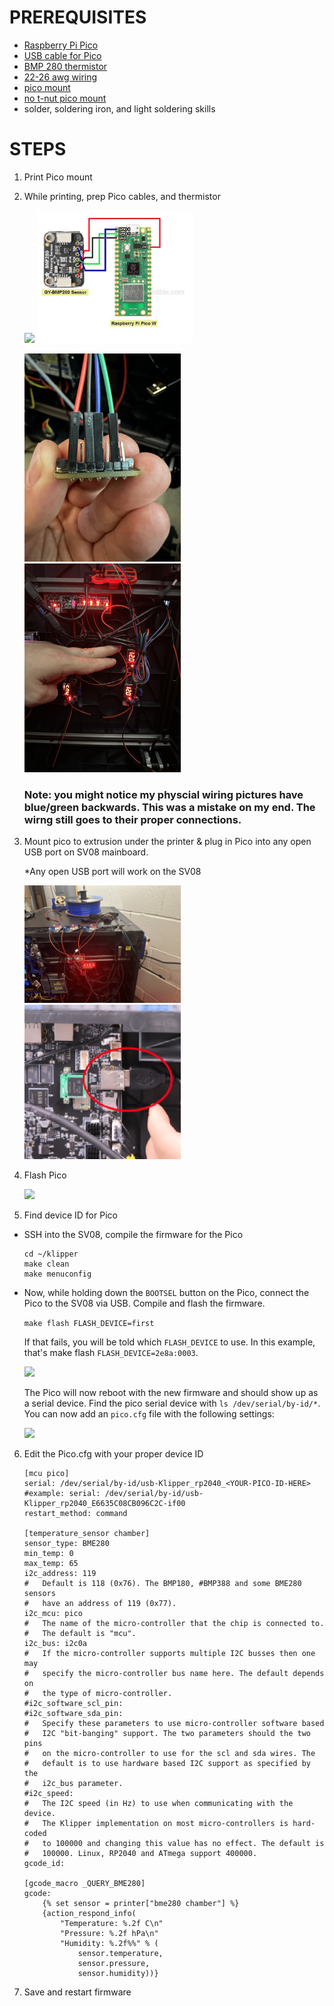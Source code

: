 # PREREQUISITES

- [Raspberry Pi Pico](https://www.raspberrypi.com/products/raspberry-pi-pico/)
- [USB cable for Pico](https://www.amazon.com/Amazon-Basics-Charging-Transfer-Gold-Plated/dp/B071S5NTDR/ref=sr_1_3?crid=2SPV98K02ZSYV&dib=eyJ2IjoiMSJ9._kWACzPr7VZO-DFQ1INV-fqAyvsmdHWuC6kbyrgOI8c9G3EKz1AH_X56OC4EJDh8VFGszrj5RI8tpTm0tflxQq1WcKJJwQwEVleLLWjS_6M4v13_tVJW-_sCzHiREPrY77OZFyeEmd54k4UbvOlZR08PMM95EzRxLawdB765mR12SGGfqpDmBtcYB3TwqTnIDdvwVf8YREoyzR58rG54nWoPQydHJoRtD1d0aFjHxg0.DSJs_KKHBuYPc7wPoRVDeBsSQuKAo-gDpBK4wFfSsLA&dib_tag=se&keywords=micro+usb+cable&qid=1736986521&sprefix=micro+usb+cabl%2Caps%2C131&sr=8-3)
- [BMP 280 thermistor](https://www.adafruit.com/product/2651)
- [22-26 awg wiring](https://www.amazon.com/dp/B089D29FHC/?coliid=IBSXSVAK8GF72&colid=2P726BLZ31XZF&psc=1&ref_=list_c_wl_lv_ov_lig_dp_it)
- [pico mount](https://www.printables.com/model/835820-raspberry-pi-pico-mount)
- [no t-nut pico mount](https://www.printables.com/model/513850-pico-caddy-no-screw-2020-connect)
- solder, soldering iron, and light soldering skills

# STEPS

1. Print Pico mount

2. While printing, prep Pico cables, and thermistor

   <img src="https://cdn-shop.adafruit.com/970x728/2651-08.jpg" width="250"></a>
   <img src="img/pico-bpm-wiring-diagram.jpg" width="250"></a>
   
   <img src="img/bmp280-wiring.jpg" width="250"></a>
   <img src="img/pico-mounted2.jpg" width="250"></a>

   ### Note: you might notice my physcial wiring pictures have blue/green backwards. This was a mistake on my end. The wirng still goes to their proper connections.

3. Mount pico to extrusion under the printer & plug in Pico into any open USB port on SV08 mainboard.
   
     *Any open USB port will work on the SV08

   <img src="img/pico-mounted.jpg" width="250"></a>
   <img src="img/SV08-USB.jpg" width="250"></a>   

4. Flash Pico

   <img src="https://www.klipper3d.org/img/klipper_pico_menuconfig.png">

5. Find device ID for Pico
* SSH into the SV08, compile the firmware for the Pico

   ```properties
   cd ~/klipper
   make clean
   make menuconfig
   ```
* Now, while holding down the `BOOTSEL` button on the Pico, connect the Pico to the SV08 via USB. Compile and flash the firmware.

   `make flash FLASH_DEVICE=first`

   If that fails, you will be told which `FLASH_DEVICE` to use. In this example, that's make flash `FLASH_DEVICE=2e8a:0003`.

   <img src="https://www.klipper3d.org/img/flash_rp2040_FLASH_DEVICE.png">

   The Pico will now reboot with the new firmware and should show up as a serial device. Find the pico serial device with `ls /dev/serial/by-id/*`. You can now add an `pico.cfg` file with the following settings:

   <img src="https://github.com/bigtreetech/SKR-Pico/raw/master/Klipper/Images/rp2040_id.png">

6. Edit the Pico.cfg with your proper device ID

   ```properties
   [mcu pico]
   serial: /dev/serial/by-id/usb-Klipper_rp2040_<YOUR-PICO-ID-HERE>   #example: serial: /dev/serial/by-id/usb-Klipper_rp2040_E6635C08CB096C2C-if00
   restart_method: command

   [temperature_sensor chamber]
   sensor_type: BME280
   min_temp: 0
   max_temp: 65
   i2c_address: 119
   #   Default is 118 (0x76). The BMP180, #BMP388 and some BME280 sensors
   #   have an address of 119 (0x77).
   i2c_mcu: pico
   #   The name of the micro-controller that the chip is connected to.
   #   The default is "mcu".
   i2c_bus: i2c0a
   #   If the micro-controller supports multiple I2C busses then one may
   #   specify the micro-controller bus name here. The default depends on
   #   the type of micro-controller.
   #i2c_software_scl_pin:
   #i2c_software_sda_pin:
   #   Specify these parameters to use micro-controller software based
   #   I2C "bit-banging" support. The two parameters should the two pins
   #   on the micro-controller to use for the scl and sda wires. The
   #   default is to use hardware based I2C support as specified by the
   #   i2c_bus parameter.
   #i2c_speed:
   #   The I2C speed (in Hz) to use when communicating with the device.
   #   The Klipper implementation on most micro-controllers is hard-coded
   #   to 100000 and changing this value has no effect. The default is
   #   100000. Linux, RP2040 and ATmega support 400000.
   gcode_id:

   [gcode_macro _QUERY_BME280]
   gcode:
       {% set sensor = printer["bme280 chamber"] %}
       {action_respond_info(
           "Temperature: %.2f C\n"
           "Pressure: %.2f hPa\n"
           "Humidity: %.2f%%" % (
               sensor.temperature,
               sensor.pressure,
               sensor.humidity))}
   ```

7. Save and restart firmware

